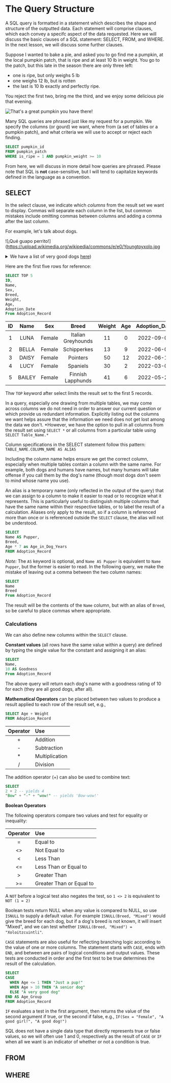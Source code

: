 # The Query Structure

A SQL query is formatted in a statement which describes the shape and structure of the outputted data. Each statement will comprise clauses, which each convey a specifc aspect of the data requested. Here we will discuss the basic clauses of a SQL statement: SELECT, FROM, and WHERE. In the next lesson, we will discuss some further clauses.

Suppose I wanted to bake a pie, and asked you to go find me a pumpkin, at the local pumpkin patch, that is ripe and at least 10 lb in weight. You go to the patch, but this late in the season there are only three left: 
* one is ripe, but only weighs 5 lb
* one weighs 12 lb, but is rotten
* the last is 10 lb exactly and perfectly ripe. 

You reject the first two, bring me the third, and we enjoy some delicious pie that evening.

![That's a great pumpkin you have there!](https://upload.wikimedia.org/wikipedia/en/7/74/GreatPumpkin.jpg)

Many SQL queries are phrased just like my request for a pumpkin. We specify the columns (or gourd) we want, where from (a set of tables or a pumpkin patch), and what criteria we will use to accept or reject each finding.

```SQL
SELECT pumpkin_id
FROM pumpkin_patch
WHERE is_ripe = 1 AND pumpkin_weight >= 10
```

From here, we will discuss in more detail how queries are phrased. Please note that SQL is **not** case-sensitive, but I will tend to capitalize keywords defined in the language as a convention.

## SELECT
In the select clause, we indicate which _columns_ from the result set we want to display. Commas will separate each column in the list, but common mistakes include omitting commas between columns and adding a comma after the last column.

For example, let's talk about dogs.

![¡Qué guapo perrito!](https://upload.wikimedia.org/wikipedia/commons/e/e0/Youngtoyxolo.jpg

<details>
  <summary>
We have a list of very good dogs <a href = "https://github.com/HFS-Analytics/SQL-Overview/blob/main/Adoption%20Record.md"> here</a>)
    </summary>
**Note:** These are fictional dogs generated from data provided by <a href = "https://akc.org"> the American Kennel Club</a>. Any resemblence to actual dogs, living or in Heaven, is completely coincidental.
  
</details>

Here are the first five rows for reference:

```sql
SELECT TOP 5
ID,
Name,
Sex,
Breed,
Weight,
Age,
Adoption_Date
From Adoption_Record
```

ID|Name|Sex|Breed|Weight|Age|Adoption_Date
:---:|:---:|:---:|:---:|:---:|:---:|:---:
1|LUNA|Female|Italian Greyhounds|11|0|2022-09-04
2|BELLA|Female|Schipperkes|13|9|2022-06-02
3|DAISY|Female|Pointers|50|12|2022-06-18
4|LUCY|Female|Spaniels|30|2|2022-03-09
5|BAILEY|Female|Finnish Lapphunds|41|6|2022-05-26

Thw `TOP` keyword after select limits the result set to the first 5 records.

In a query, especially one drawing from multiple tables, we may come across columns we do not need in order to answer our current question or which provide us redundant information. Explicitly listing out the columns we want helps assure that the information we need does not get lost among the data we don't. *However, we have the option to pull in all columns from the result set using `SELECT *` or all columns from a particular table using `SELECT Table_Name.*`

Column specifications in the SELECT statement follow this pattern:
`TABLE_NAME.COLUMN_NAME AS ALIAS`

Including the column name helps ensure we get the correct column, especially when multiple tables contain a column with the same name. For example, both dogs and humans have names, but many humans will take offense if you call them by the dog's name (though most dogs don't seem to mind whose name you use).

An alias is a temporary name (only reflected in the output of the query) that we can assign to a column to make it easier to read or to recognize what it represents. This is particularly useful to distinguish multiple columns that have the same name within their respective tables, or to label the result of a calculation. Aliases only apply to the result, so if a column is referenced more than once or is referenced outside the `SELECT` clause, the alias will not be understood.

```sql
SELECT
Name AS Pupper,
Breed,
Age * 7 as Age_in_Dog_Years
FROM Adoption_Record
```

*Note:* The `AS` keyword is optional, and `Name AS Pupper` is equivalent to `Name Pupper`, but the former is easier to read. In the following query, we make the mistake of leaving out a comma between the two column names:

```sql
SELECT
Name
Breed
From Adoption_Record
```

The result will be the contents of the `Name` column, but with an alias of `Breed`, so be careful to place commas where appropriate.

### Calculations

We can also define new columns within the `SELECT` clause. 

**Constant values** (all rows have the same value within a query) are defined by typing the single value for the constant and assigning it an alias:

```sql
SELECT
Name,
10 AS Goodness
From Adoption_Record
```

The above query will return each dog's name with a goodness rating of 10 for each (they are all good dogs, after all).

**Mathematical Operators** can be placed between two values to produce a result applied to each row of the result set, e.g.,

```sql
SELECT Age + Weight
FROM Adoption_Record
```

Operator | Use 
|:---:|:---
\+ | Addition
\- | Subtraction
\* | Multiplication
/ | Division

The addition operator (\+) can also be used to combine text:
```sql
SELECT
2 + 2 -- yields 4
"Bow" + "-" + "wow!" -- yields 'Bow-wow!'
```

**Boolean Operators** 

The following operators compare two values and test for equality or inequality:

Operator | Use 
|:---:|:---
= | Equal to
<> | Not Equal to
< | Less Than
<= | Less Than or Equal to
\> | Greater Than
\>= | Greater Than or Equal to

A `NOT` before a logical test also negates the test, so `1 <> 2` is equivalent to `NOT (1 = 2)`

Boolean tests return NULL when any value is compared to NULL, so use `ISNULL` to supply a default value. For example `ISNULL(Breed, "Mixed")` would give the breed for each dog, but if a dog's breed is not known, it will insert "Mixed", and we can test whether `ISNULL(Breed, "Mixed") = "Xoloitzcuintli"`.

`CASE` statements are also useful for reflecting branching logic according to the value of one or more columns. The statement starts with `CASE`, ends with `END`, and between are pairs of logical conditions and output values. These tests are conducted in order and the first test to be true determines the result of the calculation.

 ```sql
 SELECT
 CASE
   WHEN Age <= 1 THEN "Just a pup!"
   WHEN Age > 10 THEN "A senior dog"
   ELSE "A very good dog"
 END AS Age_Group
 FROM Adoption_Record
  ```
  
  `IF` evaluates a test in the first argument, then returns the value of the second argument if true, or the second if false, e.g., `IF(Sex = "Female", "A good girl!", "A good dog!")`
  
SQL does not have a single data type that directly represents true or false values, so we will often use 1 and 0, respectively as the result of `CASE` or `IF` when all we want is an indicator of whether or not a condition is true.

## FROM

## WHERE
